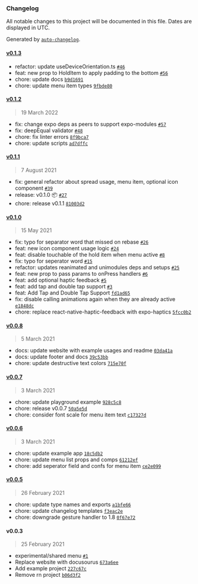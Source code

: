 ### Changelog

All notable changes to this project will be documented in this file. Dates are displayed in UTC.

Generated by [`auto-changelog`](https://github.com/CookPete/auto-changelog).

#### [v0.1.3](https://github.com/enesozturk/react-native-hold-menu/compare/v0.1.2...v0.1.3)

- refactor: update useDeviceOrientation.ts [`#46`](https://github.com/enesozturk/react-native-hold-menu/pull/46)
- feat: new prop to HoldItem to apply padding to the bottom [`#56`](https://github.com/enesozturk/react-native-hold-menu/pull/56)
- chore: update docs [`b9d1691`](https://github.com/enesozturk/react-native-hold-menu/commit/b9d1691b24f69053104bc6d20630fc1def8eb5af)
- chore: update menu item types [`9fbde80`](https://github.com/enesozturk/react-native-hold-menu/commit/9fbde80a26c1473336bf007f8500b9ddd6ba9754)

#### [v0.1.2](https://github.com/enesozturk/react-native-hold-menu/compare/v0.1.1...v0.1.2)

> 19 March 2022

- fix: change expo deps as peers to support expo-modules [`#57`](https://github.com/enesozturk/react-native-hold-menu/pull/57)
- fix: deepEqual validator [`#48`](https://github.com/enesozturk/react-native-hold-menu/pull/48)
- chore: fix linter errors [`8f9bca7`](https://github.com/enesozturk/react-native-hold-menu/commit/8f9bca762200103aeba4a19f41c94a2cc26df2f8)
- chore: update scripts [`ad7dffc`](https://github.com/enesozturk/react-native-hold-menu/commit/ad7dffc0ff1efb8b80b8de10f58417e0ba7f912c)

#### [v0.1.1](https://github.com/enesozturk/react-native-hold-menu/compare/v0.1.0...v0.1.1)

> 7 August 2021

- fix: general refactor about spread usage, menu item, optional icon component [`#39`](https://github.com/enesozturk/react-native-hold-menu/pull/39)
- release: v0.1.0 📦  [`#27`](https://github.com/enesozturk/react-native-hold-menu/pull/27)
- chore: release v0.1.1 [`81003d2`](https://github.com/enesozturk/react-native-hold-menu/commit/81003d21b596944013165800f7787eec49ff4e7b)

#### [v0.1.0](https://github.com/enesozturk/react-native-hold-menu/compare/v0.0.8...v0.1.0)

> 15 May 2021

- fix: typo for separator word that missed on rebase [`#26`](https://github.com/enesozturk/react-native-hold-menu/pull/26)
- feat: new icon component usage logic [`#24`](https://github.com/enesozturk/react-native-hold-menu/pull/24)
- feat: disable touchable of the hold item when menu active [`#8`](https://github.com/enesozturk/react-native-hold-menu/pull/8)
- fix: typo for seperator word [`#15`](https://github.com/enesozturk/react-native-hold-menu/pull/15)
- refactor: updates reanimated and unimodules deps and setups [`#25`](https://github.com/enesozturk/react-native-hold-menu/pull/25)
- feat: new prop to pass params to onPress handlers [`#6`](https://github.com/enesozturk/react-native-hold-menu/pull/6)
- feat: add optional haptic feedback [`#5`](https://github.com/enesozturk/react-native-hold-menu/pull/5)
- feat: add tap and double tap support [`#3`](https://github.com/enesozturk/react-native-hold-menu/pull/3)
- feat: Add Tap and Double Tap Support [`fd1ad65`](https://github.com/enesozturk/react-native-hold-menu/commit/fd1ad653cad4f1f3a212eedda5a4d87f54077510)
- fix: disable calling animations again when they are already active [`e1848dc`](https://github.com/enesozturk/react-native-hold-menu/commit/e1848dca63f46c5ed50685a78471e043c9aba2c3)
- chore: replace react-native-haptic-feedback with expo-haptics [`5fcc0b2`](https://github.com/enesozturk/react-native-hold-menu/commit/5fcc0b2b144b9ea93debafe05f80a244b91d1c99)

#### [v0.0.8](https://github.com/enesozturk/react-native-hold-menu/compare/v0.0.7...v0.0.8)

> 5 March 2021

- docs: update website with example usages and readme [`03da41a`](https://github.com/enesozturk/react-native-hold-menu/commit/03da41abd2958c791b933d3e45a0380dcb5b5131)
- docs: update footer and docs [`39c53bb`](https://github.com/enesozturk/react-native-hold-menu/commit/39c53bb59718184b383f303aa4be1abe749a905e)
- chore: update destructive text colors [`715e70f`](https://github.com/enesozturk/react-native-hold-menu/commit/715e70f9bb86cf74146029cb5f41c81d321663d9)

#### [v0.0.7](https://github.com/enesozturk/react-native-hold-menu/compare/v0.0.6...v0.0.7)

> 3 March 2021

- chore: update playground example [`928c5c8`](https://github.com/enesozturk/react-native-hold-menu/commit/928c5c82b76740a8741fc8eae625e7c613d7ca9c)
- chore: release v0.0.7 [`50a5e5d`](https://github.com/enesozturk/react-native-hold-menu/commit/50a5e5d37d960be1de36d47db3edba98c674ad87)
- chore: consider font scale for menu item text [`c17327d`](https://github.com/enesozturk/react-native-hold-menu/commit/c17327d51e22efa42f8ac702afc93e6213064d0c)

#### [v0.0.6](https://github.com/enesozturk/react-native-hold-menu/compare/v0.0.5...v0.0.6)

> 3 March 2021

- chore: update example app [`18c5db2`](https://github.com/enesozturk/react-native-hold-menu/commit/18c5db23e95387280e4dca5318b86b133ebcbbc8)
- chore: update menu list props and comps [`61212ef`](https://github.com/enesozturk/react-native-hold-menu/commit/61212efb9e530a1def7537881a0d22ad1ee8142e)
- chore: add seperator field and confs for menu item [`ce2e099`](https://github.com/enesozturk/react-native-hold-menu/commit/ce2e099c20eb8400cd66bad557d9ca666d4aab16)

#### [v0.0.5](https://github.com/enesozturk/react-native-hold-menu/compare/v0.0.3...v0.0.5)

> 26 February 2021

- chore: update type names and exports [`a1bfe66`](https://github.com/enesozturk/react-native-hold-menu/commit/a1bfe66aced64e0498598c00f305e989fc0e0062)
- chore: update changelog templates [`f3eac2e`](https://github.com/enesozturk/react-native-hold-menu/commit/f3eac2e8b5d380d2119ed77803f815969978f2eb)
- chore: downgrade gesture handler to 1.8 [`0f67e72`](https://github.com/enesozturk/react-native-hold-menu/commit/0f67e72311ea176ce68ef9e013fa07434593e145)

#### v0.0.3

> 25 February 2021

- experimental/shared menu [`#1`](https://github.com/enesozturk/react-native-hold-menu/pull/1)
- Replace website with docusourus [`673a6ee`](https://github.com/enesozturk/react-native-hold-menu/commit/673a6eed3d09ccdda3a318ff0c66b37f35c02be0)
- Add example project [`227c67c`](https://github.com/enesozturk/react-native-hold-menu/commit/227c67c373f9112b1a93a3f6b01df3ec02166e13)
- Remove rn project [`b06d3f2`](https://github.com/enesozturk/react-native-hold-menu/commit/b06d3f29efc08795592cec7f7fa13f9f35d71251)
